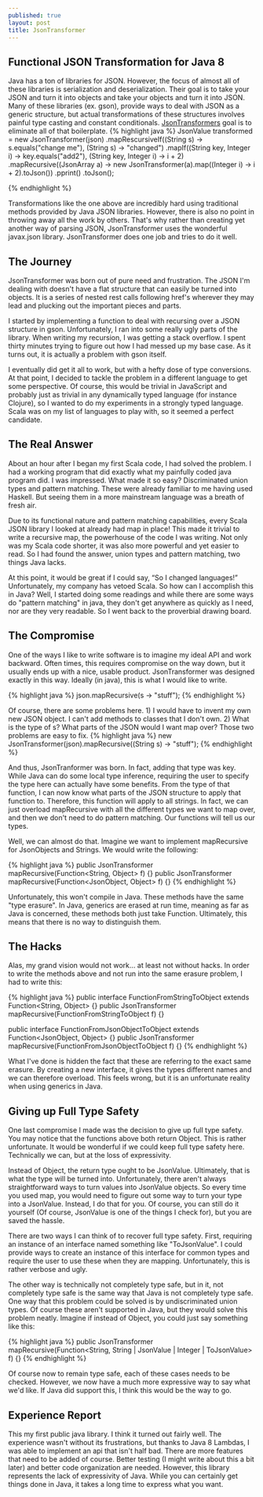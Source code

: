 ```yaml
---
published: true
layout: post
title: JsonTransformer
---
```


## Functional JSON Transformation for Java 8

Java has a ton of libraries for JSON. However, the focus of almost all of these libraries is serialization and deserialization. Their goal is to take your JSON and turn it into objects and take your objects and turn it into JSON. Many of these libraries (ex. gson), provide ways to deal with JSON as a generic structure, but actual transformations of these structures involves painful type casting and constant conditionals. [JsonTransformers](http://jimmyhmiller.github.io/json-transformer/) goal is to eliminate all of that boilerplate.
{% highlight java %}
JsonValue transformed = new JsonTransformer(json)
        .mapRescursiveIf((String s) -> s.equals("change me"), (String s) -> "changed")
        .mapIf((String key, Integer i) -> key.equals("add2"), (String key, Integer i) -> i + 2)
        .mapRecursive((JsonArray a) -> new JsonTransformer(a).map((Integer i) -> i + 2).toJson())
        .pprint()
        .toJson();

{% endhighlight %}


Transformations like the one above are incredibly hard using traditional methods provided by Java JSON libraries. However, there is also no point in throwing away all the work by others. That's why rather than creating yet another way of parsing JSON, JsonTransformer uses the wonderful javax.json library. JsonTransformer does one job and tries to do it well.

## The Journey

JsonTransformer was born out of pure need and frustration. The JSON I'm dealing with doesn't have a flat structure that can easily be turned into objects. It is a series of nested rest calls following href's wherever they may lead and plucking out the important pieces and parts.

I started by implementing a function to deal with recursing over a JSON structure in gson. Unfortunately, I ran into some really ugly parts of the library. When writing my recursion, I was getting a stack overflow. I spent thirty minutes trying to figure out how I had messed up my base case. As it turns out, it is actually a problem with gson itself.

I eventually did get it all to work, but with a hefty dose of type conversions. At that point, I decided to tackle the problem in a different language to get some perspective. Of course, this would be trivial in JavaScript and probably just as trivial in any dynamically typed language (for instance Clojure), so I wanted to do my experiments in a strongly typed language. Scala was on my list of languages to play with, so it seemed a perfect candidate.

## The Real Answer

About an hour after I began my first Scala code, I had solved the problem. I had a working program that did exactly what my painfully coded java program did. I was impressed. What made it so easy? Discriminated union types and pattern matching. These were already familiar to me having used Haskell. But seeing them in a more mainstream language was a breath of fresh air.

Due to its functional nature and pattern matching capabilities, every Scala JSON library I looked at already had map in place! This made it trivial to write a recursive map, the powerhouse of the code I was writing. Not only was my Scala code shorter, it was also more powerful and yet easier to read. So I had found the answer, union types and pattern matching, two things Java lacks.

At this point, it would be great if I could say, “So I changed languages!” Unfortunately, my company has vetoed Scala. So how can I accomplish this in Java? Well, I started doing some readings and while there are some ways do "pattern matching" in java, they don't get anywhere as quickly as I need, nor are they very readable. So I went back to the proverbial drawing board.

## The Compromise

One of the ways I like to write software is to imagine my ideal API and work backward. Often times, this requires compromise on the way down, but it usually ends up with a nice, usable product. JsonTransformer was designed exactly in this way. Ideally (in java), this is what I would like to write.

{% highlight java %}
json.mapRecursive(s -> "stuff");
{% endhighlight %}

Of course, there are some problems here. 1) I would have to invent my own new JSON object. I can't add methods to classes that I don't own. 2) What is the type of s? What parts of the JSON would I want map over? Those two problems are easy to fix.
{% highlight java %}
new JsonTransformer(json).mapRecursive((String s) -> "stuff");
{% endhighlight %}

And thus, JsonTranformer was born. In fact, adding that type was key. While Java can do some local type inference, requiring the user to specify the type here can actually have some benefits. From the type of that function, I can now know what parts of the JSON structure to apply that function to. Therefore, this function will apply to all strings. In fact, we can just overload mapRecursive with all the different types we want to map over, and then we don't need to do pattern matching.  Our functions will tell us our types.

Well, we can almost do that. Imagine we want to implement mapRecursive for JsonObjects and Strings. We would write the following:

{% highlight java %}
public JsonTransformer mapRecursive(Function<String, Object> f) {}
public JsonTransformer mapRecursive(Function<JsonObject, Object> f) {}
{% endhighlight %}

Unfortunately, this won't compile in Java. These methods have the same "type erasure". In Java, generics are erased at run time, meaning as far as Java is concerned, these methods both just take Function. Ultimately, this means that there is no way to distinguish them.

## The Hacks

Alas, my grand vision would not work… at least not without hacks. In order to write the methods above and not run into the same erasure problem, I had to write this:

{% highlight java %}
public interface FunctionFromStringToObject extends Function<String, Object> {}
public JsonTransformer mapRecursive(FunctionFromStringToObject f) {}

public interface FunctionFromJsonObjectToObject extends Function<JsonObject, Object> {}
public JsonTransformer mapRecursive(FunctionFromJsonObjectToObject f) {}
{% endhighlight %}

What I've done is hidden the fact that these are referring to the exact same erasure. By creating a new interface, it gives the types different names and we can therefore overload. This feels wrong, but it is an unfortunate reality when using generics in Java.

## Giving up Full Type Safety

One last compromise I made was the decision to give up full type safety. You may notice that the functions above both return Object. This is rather unfortunate. It would be wonderful if we could keep full type safety here. Technically we can, but at the loss of expressivity.

Instead of Object, the return type ought to be JsonValue. Ultimately, that is what the type will be turned into. Unfortunately, there aren't always straightforward ways to turn values into JsonValue objects. So every time you used map, you would need to figure out some way to turn your type into a JsonValue. Instead, I do that for you. Of course, you can still do it yourself (Of course, JsonValue is one of the things I check for), but you are saved the hassle.

There are two ways I can think of to recover full type safety. First, requiring an instance of an interface named something like "ToJsonValue". I could provide ways to create an instance of this interface for common types and require the user to use these when they are mapping. Unfortunately, this is rather verbose and ugly.

The other way is technically not completely type safe, but in it, not completely type safe is the same way that Java is not completely type safe. One way that this problem could be solved is by undiscriminated union types. Of course these aren't supported in Java, but they would solve this problem neatly. Imagine if instead of Object, you could just say something like this:

{% highlight java %}
public JsonTransformer mapRecursive(Function<String, String | JsonValue | Integer | ToJsonValue> f) {}
{% endhighlight %}

Of course now to remain type safe, each of these cases needs to be checked. However, we now have a much more expressive way to say what we'd like. If Java did support this, I think this would be the way to go.

## Experience Report

This my first public java library. I think it turned out fairly well. The experience wasn't without its frustrations, but thanks to Java 8 Lambdas, I was able to implement an api that isn't half bad. There are more features that need to be added of course. Better testing (I might write about this a bit later) and better code organization are needed. However, this library represents the lack of expressivity of Java. While you can certainly get things done in Java, it takes a long time to express what you want.